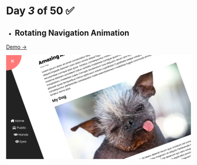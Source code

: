 # Day  *3* of 50 ✅

* ## Rotating Navigation Animation

 [Demo → ](https://chapst1.github.io/50-days-of-js/day-3/)

![Primer Diseno](./screenshot/1.png)

